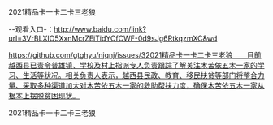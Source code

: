 2021精品卡一卡二卡三老狼

--观看入口-：http://www.baidu.com/link?url=3VrBLXlO5XxnMcrZEiTidYCfCWF-0d9sJg6RtkqzmXC&wd

https://github.com/gtghyu/njqnj/issues/32021精品卡一卡二卡三老狼　　目前越西县已责令普雄镇、学校及村上指派专人负责跟踪了解关注木苦依五木一家的学习、生活等状况。相关负责人表示，越西县民政、教育、移民扶贫等部门将整合力量、采取多种渠道加大对木苦依五木一家的救助帮扶力度，确保木苦依五木一家从根本上摆脱贫困现状。

2021精品卡一卡二卡三老狼
